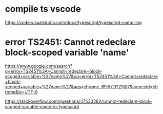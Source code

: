 # compile ts vscode

https://code.visualstudio.com/docs/typescript/typescript-compiling

# error TS2451: Cannot redeclare block-scoped variable 'name'

https://www.google.com/search?q=error+TS2451%3A+Cannot+redeclare+block-scoped+variable+%27name%27&oq=error+TS2451%3A+Cannot+redeclare+block-scoped+variable+%27name%27&aqs=chrome..69i57.9721j0j7&sourceid=chrome&ie=UTF-8

https://stackoverflow.com/questions/47533282/cannot-redeclare-block-scoped-variable-name-in-typescript
